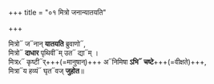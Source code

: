 +++
title = "०१ मित्रो जनान्यातयति"

+++

मित्रो᳓ ज᳓नान् **यातयति** ब्रुवाणो᳓,  
मित्रो᳓ **दाधार** पृथिवी᳓म् उत᳓ द्या᳓म् ।  
मित्रᳵ᳓ कृष्टी᳓र्+++(=मानुषान्)+++ अ᳓निमिषा **ऽभि᳓ चष्टे**+++(=वीक्षते)+++,  
मित्रा᳓य हव्यं᳓ घृत᳓वज् **जुहोत**॥